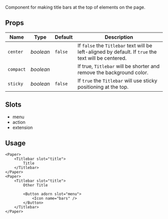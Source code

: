 Component for making title bars at the top of elements on the page.

## Props
| Name | Type | Default | Description |
| --- | --- | --- | --- |
| `center` | _boolean_ | `false` | If `false` the `Titlebar` text will be left-aligned by default. If `true` the text will be centered.
| `compact` | _boolean_ | | If true, `Titlebar` will be shorter and remove the background color.
| `sticky` | _boolean_ | `false` | If `true` the `Titlebar` will use sticky positioning at the top.

## Slots
- menu
- action
- extension

## Usage
```svelte
<Paper>
    <Titlebar slot="title">
        Title
    </Titlebar>
</Paper>
<Paper>
    <Titlebar slot="title">
        Other Title

        <Button adorn slot="menu">
            <Icon name="bars" />
        </Button>
    </Titlebar>
</Paper>
```
